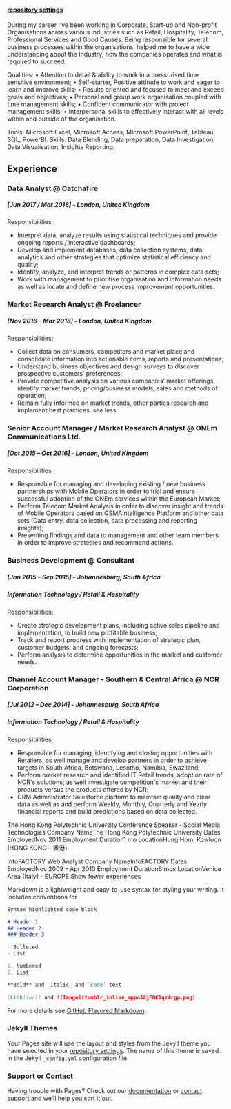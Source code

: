 #### [repository settings](https://github.com/alessiocozzi/alessiocozzi.github.com/settings)

During my career I’ve been working in Corporate, Start-up and Non-profit Organisations across various industries such as Retail, Hospitality, Telecom, Professional Services and Good Causes.
Being responsible for several business processes within the organisations, helped me to have a wide understanding about the Industry, how the companies operates and what is required to succeed.

Qualities:
• Attention to detail & ability to work in a pressurised time sensitive environment;
• Self-starter, Positive attitude to work and eager to learn and improve skills;
• Results oriented and focused to meet and exceed goals and objectives;
• Personal and group work organisation coupled with time management skills;
• Confident communicator with project management skills;
• Interpersonal skills to effectively interact with all levels within and outside of the organisation.

Tools: Microsoft Excel, Microsoft Access, Microsoft PowerPoint, Tableau, SQL, PowerBI.
Skills: Data Blending, Data preparation, Data Investigation, Data Visualisation, Insights Reporting. 


## Experience

### Data Analyst @ Catchafire 
##### [Jun 2017 / Mar 2018] - London, United Kingdom

Responsibilities
- Interpret data, analyze results using statistical techniques and provide ongoing reports / interactive dashboards;
- Develop and implement databases, data collection systems, data analytics and other strategies that optimize statistical efficiency and quality;
- Identify, analyze, and interpret trends or patterns in complex data sets;
- Work with management to prioritise organisation and information needs as well as locate and define new process improvement opportunities.



### Market Research Analyst @ Freelancer
##### [Nov 2016 – Mar 2018] - London, United Kingdom


Responsibilities:
- Collect data on consumers, competitors and market place and consolidate information into actionable items, reports and presentations;
- Understand business objectives and design surveys to discover prospective customers’ preferences;
- Provide competitive analysis on various companies’ market offerings, identify market trends, pricing/business models, sales and methods of operation;
- Remain fully informed on market trends, other parties research and implement best practices.
see less



### Senior Account Manager / Market Research Analyst @ ONEm Communications Ltd.
##### [Oct 2015 – Oct 2016] - London, United Kingdom

Responsibilities
- Responsible for managing and developing existing / new business partnerships with Mobile Operators in order to trial and ensure successful adoption of the ONEm services within the European Market;
- Perform Telecom Market Analysis in order to discover insight and trends of Mobile Operators based on GSMAIntelligence Platform and other data sets (Data entry, data collection, data processing and reporting insights);
- Presenting findings and data to management and other team members in order to improve strategies and recommend actions.


### Business Development @ Consultant 
##### [Jan 2015 – Sep 2015] - Johannesburg, South Africa
##### Information Technology / Retail & Hospitality

Responsibilities:
- Create strategic development plans, including active sales pipeline and implementation, to build new profitable business;
- Track and report progress with implementation of strategic plan, customer budgets, and ongoing forecasts;
- Perform analysis to determine opportunities in the market and customer needs.


### Channel Account Manager - Southern & Central Africa @ NCR Corporation
##### [Jul 2012 – Dec 2014] - Johannesburg, South Africa
##### Information Technology / Retail & Hospitality

Responsibilities
- Responsible for managing, identifying and closing opportunities with Retailers, as well manage and develop partners in order to achieve targets in South Africa, Botswana, Lesotho, Namibia, Swaziland;
- Perform market research and identified IT Retail trends, adoption rate of NCR's solutions; as well investigate competition's market and their products versus the products offered by NCR;
- CRM Administrator Salesforce platform to maintain quality and clear data as well as and perform Weekly, Monthly, Quarterly and Yearly financial reports and build predictions based on data collected.

The Hong Kong Polytechnic University
Conference Speaker - Social Media Technologies
Company NameThe Hong Kong Polytechnic University
Dates EmployedNov 2011
Employment Duration1 mo
LocationHung Hom, Kowloon (HONG KONG - 香港)

InfoFACTORY
Web Analyst
Company NameInfoFACTORY
Dates EmployedNov 2009 – Apr 2010
Employment Duration6 mos
LocationVenice Area (Italy) - EUROPE
Show fewer experiences 




Markdown is a lightweight and easy-to-use syntax for styling your writing. It includes conventions for

```markdown
Syntax highlighted code block

# Header 1
## Header 2
### Header 3

- Bulleted
- List

1. Numbered
2. List

**Bold** and _Italic_ and `Code` text

[Link](url) and ![Image](tumblr_inline_mppo32jFBC1qz4rgp.png)
```

For more details see [GitHub Flavored Markdown](https://guides.github.com/features/mastering-markdown/).

### Jekyll Themes

Your Pages site will use the layout and styles from the Jekyll theme you have selected in your [repository settings](https://github.com/alessiocozzi/alessiocozzi.github.com/settings). The name of this theme is saved in the Jekyll `_config.yml` configuration file.

### Support or Contact

Having trouble with Pages? Check out our [documentation](https://help.github.com/categories/github-pages-basics/) or [contact support](https://github.com/contact) and we’ll help you sort it out.

